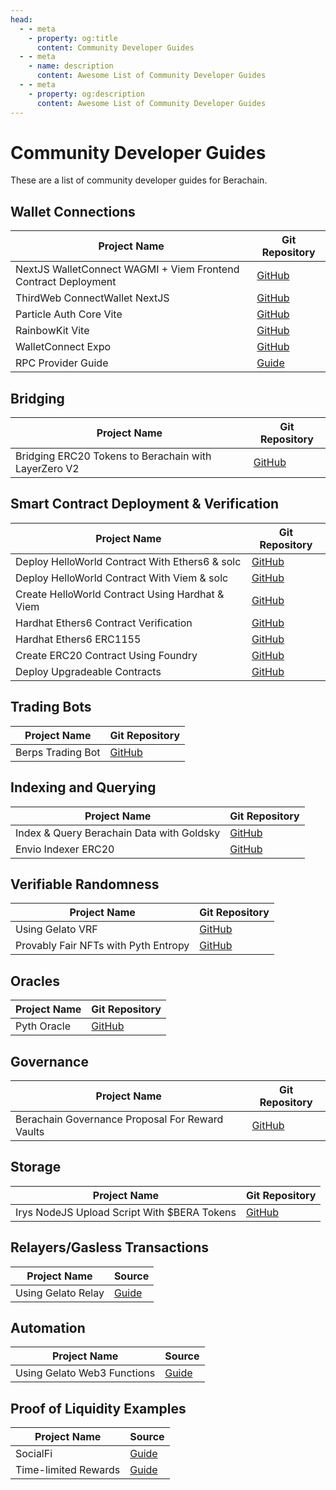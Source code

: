 ```yaml
---
head:
  - - meta
    - property: og:title
      content: Community Developer Guides
  - - meta
    - name: description
      content: Awesome List of Community Developer Guides
  - - meta
    - property: og:description
      content: Awesome List of Community Developer Guides
---
```


# Community Developer Guides

These are a list of community developer guides for Berachain.

## Wallet Connections

| Project Name                                                   | Git Repository                                                                             |
| -------------------------------------------------------------- | ------------------------------------------------------------------------------------------ |
| NextJS WalletConnect WAGMI + Viem Frontend Contract Deployment | [GitHub](https://github.com/berachain/guides/tree/main/apps/walletconnect-nextjs)          |
| ThirdWeb ConnectWallet NextJS                                  | [GitHub](https://github.com/berachain/guides/tree/main/apps/thirdweb-connectwallet-nextjs) |
| Particle Auth Core Vite                                        | [GitHub](https://github.com/berachain/guides/tree/main/apps/particle-auth-core-vite)       |
| RainbowKit Vite                                                | [GitHub](https://github.com/berachain/guides/tree/main/apps/rainbowkit-vite)               |
| WalletConnect Expo                                             | [GitHub](https://github.com/berachain/guides/tree/main/apps/walletconnect-expo)            |
| RPC Provider Guide                                             | [Guide](https://blog.berachain.com/blog/your-berachain-rpc-guide)                          |

## Bridging

| Project Name                                         | Git Repository                                                             |
| ---------------------------------------------------- | -------------------------------------------------------------------------- |
| Bridging ERC20 Tokens to Berachain with LayerZero V2 | [GitHub](https://github.com/berachain/guides/tree/main/apps/layerzero-oft) |

## Smart Contract Deployment & Verification

| Project Name                                    | Git Repository                                                                             |
| ----------------------------------------------- | ------------------------------------------------------------------------------------------ |
| Deploy HelloWorld Contract With Ethers6 & solc  | [GitHub](https://github.com/berachain/guides/tree/main/apps/ethers6-solc-helloworld)       |
| Deploy HelloWorld Contract With Viem & solc     | [GitHub](https://github.com/berachain/guides/tree/main/apps/viem-solc-helloworld)          |
| Create HelloWorld Contract Using Hardhat & Viem | [GitHub](https://github.com/berachain/guides/tree/main/apps/hardhat-viem-helloworld)       |
| Hardhat Ethers6 Contract Verification           | [GitHub](https://github.com/berachain/guides/tree/main/apps/hardhat-contract-verification) |
| Hardhat Ethers6 ERC1155                         | [GitHub](https://github.com/berachain/guides/tree/main/apps/hardhat-ethers6-erc1155)       |
| Create ERC20 Contract Using Foundry             | [GitHub](https://github.com/berachain/guides/tree/main/apps/foundry-erc20)                 |
| Deploy Upgradeable Contracts                    | [GitHub](https://github.com/berachain/guides/tree/main/apps/openzeppelin-upgrades)         |

## Trading Bots

| Project Name      | Git Repository                                                         |
| ----------------- | ---------------------------------------------------------------------- |
| Berps Trading Bot | [GitHub](https://github.com/berachain/guides/tree/main/apps/berps-bot) |

## Indexing and Querying

| Project Name                              | Git Repository                                                                   |
| ----------------------------------------- | -------------------------------------------------------------------------------- |
| Index & Query Berachain Data with Goldsky | [GitHub](https://github.com/berachain/guides/tree/main/apps/goldsky-subgraph)    |
| Envio Indexer ERC20                       | [GitHub](https://github.com/berachain/guides/tree/main/apps/envio-indexer-erc20) |

## Verifiable Randomness

| Project Name                         | Git Repository                                                            |
| ------------------------------------ | ------------------------------------------------------------------------- |
| Using Gelato VRF                     | [GitHub](https://github.com/berachain/guides/tree/main/apps/gelato-vrf)   |
| Provably Fair NFTs with Pyth Entropy | [GitHub](https://github.com/berachain/guides/tree/main/apps/pyth-entropy) |

## Oracles

| Project Name | Git Repository                                                           |
| ------------ | ------------------------------------------------------------------------ |
| Pyth Oracle  | [GitHub](https://github.com/berachain/guides/tree/main/apps/pyth-oracle) |

## Governance

| Project Name                                    | Git Repository                                                                             |
| ----------------------------------------------- | ------------------------------------------------------------------------------------------ |
| Berachain Governance Proposal For Reward Vaults | [GitHub](https://github.com/berachain/guides/tree/main/apps/berachain-governance-proposal) |

## Storage

| Project Name                                | Git Repository                                                                |
| ------------------------------------------- | ----------------------------------------------------------------------------- |
| Irys NodeJS Upload Script With $BERA Tokens | [GitHub](https://github.com/berachain/guides/tree/main/apps/irys-bera-nodejs) |

## Relayers/Gasless Transactions

| Project Name       | Source                                                                                   |
| ------------------ | ---------------------------------------------------------------------------------------- |
| Using Gelato Relay | [Guide](https://docs.google.com/document/d/1dsSGGYZ4IIE8EAhrMH8SOQFmIygcaibRYHiar2Vj2Kw) |

## Automation

| Project Name                | Source                                                                                   |
| --------------------------- | ---------------------------------------------------------------------------------------- |
| Using Gelato Web3 Functions | [Guide](https://docs.google.com/document/d/1kUuvYwUH6tyLM4mNJYNu22jS6lPynvSSF_x8NDAZzRg) |

## Proof of Liquidity Examples

| Project Name         | Source                                                                                  |
| -------------------- | --------------------------------------------------------------------------------------- |
| SocialFi             | [Guide](https://blog.berachain.com/blog/poltech-proof-of-liquidity-goes-social)         |
| Time-limited Rewards | [Guide](https://blog.berachain.com/blog/onlypaws-bearing-it-all-for-proof-of-liquidity) |
